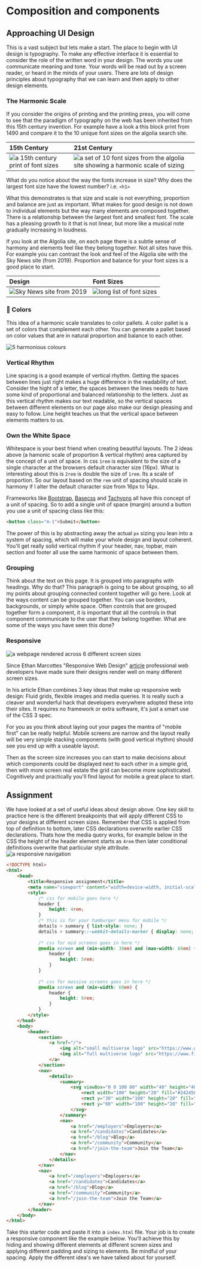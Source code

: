# Composition and components

## Approaching UI Design

This is a vast subject but lets make a start. The place to begin with UI design is typography. To make any effective interface it is essential to consider the role of the written word in your design. The words you use communicate meaning and tone. Your words will be read out by a screen reader, or heard in the minds of your users. There are lots of design principles about typography that we can learn and then apply to other design elements.

### The Harmonic Scale

If you consider the origins of printing and the printing press, you will come to see that the paradigm of typography on the web has been inherited from this 15th century invention. For example have a look a this block print from 1490 and compare it to the 10 unique font sizes on the algolia search site.

|15th Century|21st Century|
|:-----------|:-----------|
![a 15th century print of font sizes](https://user-images.githubusercontent.com/4499581/123248200-8b9c3d80-d4df-11eb-9e57-1bb9d1e4c462.png)|![a set of 10 font sizes from the algolia site showing a harmonic scale of sizing](https://user-images.githubusercontent.com/4499581/123247710-1466a980-d4df-11eb-97c7-653cbcd8978e.jpg)

What do you notice about the way the fonts increase in size?
Why does the largest font size have the lowest number? i.e. `<h1>`

What this demonstrates is that size and scale is not everything, proportion and balance are just as important. What makes for good design is not down to individual elements but the way many elements are composed together. There is a relationship between the largest font and smallest font. The scale has a pleasing growth to it that is not linear, but more like a musical note gradually increasing in loudness.

If you look at the Algolia site, on each page there is a subtle sense of harmony and elements feel like they belong together. Not all sites have this. For example you can contrast the look and feel of the Algolia site with the Sky News site (from 2019). Proportion and balance for your font sizes is a good place to start.

|Design|Font Sizes|
|:-----|:---------|
![Sky News site from 2019](https://user-images.githubusercontent.com/4499581/123251013-a2905f00-d4e2-11eb-97de-b0840f9eddb9.jpg)|![long list of font sizes](https://user-images.githubusercontent.com/4499581/123247663-09137e00-d4df-11eb-8ac4-668cc06f07a4.gif)

### 🌈 Colors

This idea of a harmonic scale translates to color pallets. A color pallet is a set of colors that complement each other. You can generate a pallet based on color values that are in natural proportion and balance to each other.

![5 harmonious colours](https://user-images.githubusercontent.com/4499581/123279802-1f7e0180-d500-11eb-81c1-2c90b684121c.png "https://coolors.co/")

### Vertical Rhythm

Line spacing is a good example of vertical rhythm. Getting the spaces between lines just right makes a huge difference in the readability of text. Consider the hight of a letter, the spaces between the lines needs to have some kind of proportional and balanced relationship to the letters. Just as this vertical rhythm makes our text readable, so the vertical spaces between different elements on our page also make our design pleasing and easy to follow. Line height teaches us that the vertical space between elements matters to us.

### Own the White Space

Whitespace is your best friend when creating beautiful layouts. The 2 ideas above (a hamonic scale of proportion & vertical rhythm) area captured by the concept of a unit of space. In css `1rem` is equivalent to the size of a single character at the browsers default character size (16px). What is interesting about this is `2rem` is double the size of `1rem`. Its a scale of proportion. So our layout based on the `rem` unit of spacing should scale in harmony if I alter the default character size from 16px to 14px.

Frameworks like [Bootstrap](https://getbootstrap.com/), [Basecss](https://basscss.com/) and [Tachyons](https://tachyons.io/) all have this concept of a unit of spacing. So to add a single unit of space (margin) around a button you use a unit of spacing class like this:

```html
<button class="m-1">Submit</button>
```

The power of this is by abstracting away the actual `px` sizing you lean into a system of spacing, which will make your whole design and layout coherent. You'll get really solid vertical rhythm if your header, nav, topbar, main section and footer all use the same harmonic of space between them.

### Grouping

Think about the text on this page. It is grouped into paragraphs with headings. Why do that? This paragraph is going to be about grouping, so all my points about grouping connected content together will go here. Look at the ways content can be grouped together. You can use borders, backgrounds, or simply white space. Often controls that are grouped together form a component, it is important that all the controls in that component communicate to the user that they belong together. What are some of the ways you have seen this done?

### Responsive

![a webpage rendered across 6 different screen sizes](https://upload.wikimedia.org/wikipedia/commons/e/e2/Responsive_Web_Design.png "https://commons.wikimedia.org/wiki/User:Rafizeldi")

Since Ethan Marcottes "Responsive Web Design" [article](https://alistapart.com/article/responsive-web-design/) professional web developers have made sure their designs render well on many different screen sizes.

In his article Ethan combines 3 key ideas that make up responsive web design: Fluid grids, flexible images and media queries. It is really such a cleaver and wonderful hack that developers everywhere adopted these into their sites. It requires no framework or extra software, it's just a smart use of the CSS 3 spec.

For you as you think about laying out your pages the mantra of "mobile first" can be really helpful. Mobile screens are narrow and the layout really will be very simple stacking components (with good vertical rhythm) should see you end up with a useable layout.

Then as the screen size increases you can start to make decisions about which components could be displayed next to each other in a simple grid, then with more screen real estate the grid can become more sophisticated. Cognitively and practically you'll find layout for mobile a great place to start.

## Assignment

We have looked at a set of useful ideas about design above. One key skill to practice here is the different breakpoints that will apply different CSS to your designs at different screen sizes. Remember that CSS is applied from top of definition to bottom, later CSS declarations overwrite earlier CSS declarations. Thats how the media query works, for example below in the CSS the height of the header element starts as `4rem` then later conditional definitions overwrite that particular style attribute.
![a responsive navigation](https://user-images.githubusercontent.com/4499581/123623034-e8139b80-d804-11eb-8e95-430b355a5421.gif "an example of what your responsive header component might look like.")
```html
<!DOCTYPE html>
<html>
    <head>
        <title>Responsive assignment</title>
        <meta name="viewport" content="width=device-width, initial-scale=1.0">
        <style>
            /* css for mobile goes here */
            header {
                height: 4rem;
            }
            /* this is for your hamburger menu for mobile */
            details > summary { list-style: none; }
            details > summary::-webkit-details-marker { display: none; }
            
            /* css for mid screens goes in here */
            @media screen and (min-width: 30em) and (max-width: 60em) {
                header {
                    height: 5rem;
                }
            }
            
            /* css for massive screens goes in here */
            @media screen and (min-width: 60em) {
                header {
                    height: 6rem;
                }
            }
        </style>
    </head>
    <body>
        <header>
            <section>
                <a href="/">
                    <img alt="small multiverse logo" src="https://www.getmyfirstjob.co.uk/Portals/0/Logos/Multiverse-logo-1684076426.png" />
                    <img alt="full multiverse logo" src="https://www.findatrainingprovider.co.uk/sync/tp/c9f1e2ddd86143d4b7cb6a9c29c9cf50.png" />
                </a>
            </section>
            <nav>
                <details>
                    <summary>
                        <svg viewBox="0 0 100 80" width="40" height="40">
                            <rect width="100" height="20" fill="#242456"></rect>
                            <rect y="30" width="100" height="20" fill="#242456"></rect>
                            <rect y="60" width="100" height="20" fill="#242456"></rect>
                        </svg>
                    </summary>
                    <nav>
                        <a href="/employers">Employers</a>
                        <a href="/candidates">Candidates</a>
                        <a href="/blog">Blog</a>
                        <a href="/community">Community</a>
                        <a href="/join-the-team">Join the Team</a>
                    </nav>
                </details>
            </nav>
            <nav>
                <a href="/employers">Employers</a>
                <a href="/candidates">Candidates</a>
                <a href="/blog">Blog</a>
                <a href="/community">Community</a>
                <a href="/join-the-team">Join the Team</a>
            </nav>
        </header>
    </body>
</html>
```
Take this starter code and paste it into a `index.html` file. Your job is to create a responsive component like the example below. You'll achieve this by hiding and showing different elements at different screen sizes and applying different padding and sizing to elements. Be mindful of your spacing. Apply the different idea's we have talked about for yourself.
